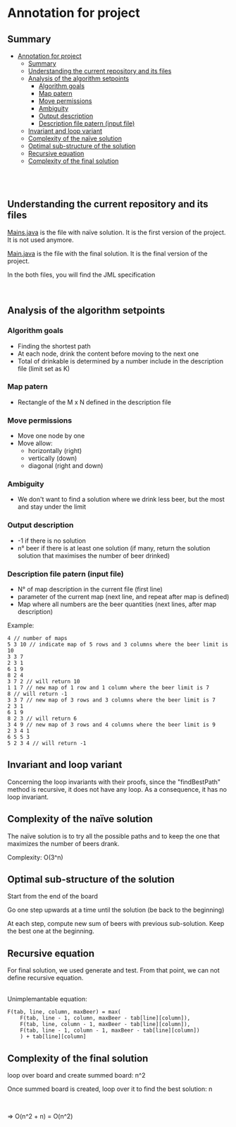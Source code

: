 # Annotation for project

## Summary
- [Annotation for project](#annotation-for-project)
  - [Summary](#summary)
  - [Understanding the current repository and its files](#understanding-the-current-repository-and-its-files)
  - [Analysis of the algorithm setpoints](#analysis-of-the-algorithm-setpoints)
    - [Algorithm goals](#algorithm-goals)
    - [Map patern](#map-patern)
    - [Move permissions](#move-permissions)
    - [Ambiguity](#ambiguity)
    - [Output description](#output-description)
    - [Description file patern (input file)](#description-file-patern-input-file)
  - [Invariant and loop variant](#invariant-and-loop-variant)
  - [Complexity of the naïve solution](#complexity-of-the-naïve-solution)
  - [Optimal sub-structure of the solution](#optimal-sub-structure-of-the-solution)
  - [Recursive equation](#recursive-equation)
  - [Complexity of the final solution](#complexity-of-the-final-solution)

<br /><br />

## Understanding the current repository and its files

[Mains.java](./Main.java) is the file with naïve solution. It is the first version of the project. It is not used anymore.

[Main.java](./Main.java) is the file with the final solution. It is the final version of the project.

In the both files, you will find the JML specification 

<br />

## Analysis of the algorithm setpoints

### Algorithm goals
- Finding the shortest path 
- At each node, drink the content before moving to the next one
- Total of drinkable is determined by a number include in the description file (limit set as K)

### Map patern
- Rectangle of the M x N defined in the description file

### Move permissions
- Move one node by one
- Move allow:
  - horizontally (right)
  - vertically (down)
  - diagonal (right and down)

### Ambiguity
- We don't want to find a solution where we drink less beer, but the most and stay under the limit

### Output description
- -1 if there is no solution
- n° beer if there is at least one solution (if many, return the solution solution that maximises the number of beer drinked)

### Description file patern (input file)
- N° of map description in the current file (first line)
- parameter of the current map (next line, and repeat after map is defined)
- Map where all numbers are the beer quantities (next lines, after map description)

Example:
```
4 // number of maps
5 3 10 // indicate map of 5 rows and 3 columns where the beer limit is 10
3 3 7
2 3 1
6 1 9
8 2 4
3 7 2 // will return 10
1 1 7 // new map of 1 row and 1 column where the beer limit is 7
8 // will return -1
3 3 7 // new map of 3 rows and 3 columns where the beer limit is 7
2 3 1
6 1 9
8 2 3 // will return 6
3 4 9 // new map of 3 rows and 4 columns where the beer limit is 9
2 3 4 1
6 5 5 3
5 2 3 4 // will return -1
```

## Invariant and loop variant

Concerning the loop invariants with their proofs, since the "findBestPath" method is recursive, it does not have any loop. As a consequence, it has no loop invariant. 

## Complexity of the naïve solution

The naïve solution is to try all the possible paths and to keep the one that maximizes the number of beers drank.

Complexity: O(3^n)

## Optimal sub-structure of the solution
Start from the end of the board

Go one step upwards at a time until the solution (be back to the beginning)

At each step, compute new sum of beers with previous sub-solution. Keep the best one at the beginning.

## Recursive equation

For final solution, we used generate and test. From that point, we can not define recursive equation.

<br />
Unimplemantable equation:

```
F(tab, line, column, maxBeer) = max(
    F(tab, line - 1, column, maxBeer - tab[line][column]), 
    F(tab, line, column - 1, maxBeer - tab[line][column]), 
    F(tab, line - 1, column - 1, maxBeer - tab[line][column])
    ) + tab[line][column]
```


## Complexity of the final solution

loop over board and create summed board: n^2

Once summed board is created, loop over it to find the best solution: n 

<br />

=> O(n^2 + n) = O(n^2)
